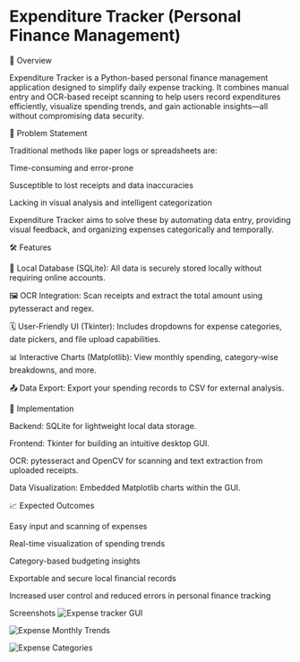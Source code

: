 # Expenditure Tracker (Personal Finance Management)
📌 Overview

Expenditure Tracker is a Python-based personal finance management application designed to simplify daily expense tracking. It combines manual entry and OCR-based receipt scanning to help users record expenditures efficiently, visualize spending trends, and gain actionable insights—all without compromising data security.

🚩 Problem Statement

Traditional methods like paper logs or spreadsheets are:

Time-consuming and error-prone

Susceptible to lost receipts and data inaccuracies

Lacking in visual analysis and intelligent categorization

Expenditure Tracker aims to solve these by automating data entry, providing visual feedback, and organizing expenses categorically and temporally.

🛠 Features

🔐 Local Database (SQLite): All data is securely stored locally without requiring online accounts.

🖼 OCR Integration: Scan receipts and extract the total amount using pytesseract and regex.

🗓 User-Friendly UI (Tkinter): Includes dropdowns for expense categories, date pickers, and file upload capabilities.

📊 Interactive Charts (Matplotlib): View monthly spending, category-wise breakdowns, and more.

📤 Data Export: Export your spending records to CSV for external analysis.

🧱 Implementation

Backend: SQLite for lightweight local data storage.

Frontend: Tkinter for building an intuitive desktop GUI.

OCR: pytesseract and OpenCV for scanning and text extraction from uploaded receipts.

Data Visualization: Embedded Matplotlib charts within the GUI.

📈 Expected Outcomes

Easy input and scanning of expenses

Real-time visualization of spending trends

Category-based budgeting insights

Exportable and secure local financial records

Increased user control and reduced errors in personal finance tracking


Screenshots
![Expense tracker GUI](https://github.com/user-attachments/assets/11d16bc6-9b35-46b5-926f-7de0e44c3525)

![Expense Monthly Trends](https://github.com/user-attachments/assets/7c37c2f1-0cfd-4294-baba-b6381c4811f0)

![Expense Categories](https://github.com/user-attachments/assets/67cc5570-13eb-4741-ae6b-d7f70cca5027)

